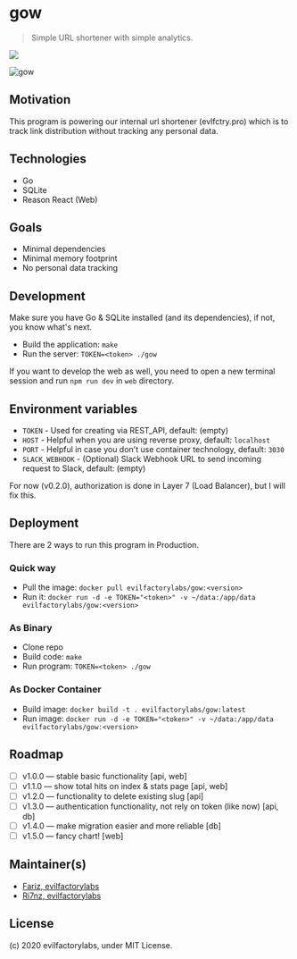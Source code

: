 # gow

> Simple URL shortener with simple analytics.

<a href="https://hub.docker.com/r/evilfactorylabs/gow/builds">
  <img src="https://img.shields.io/docker/cloud/build/evilfactorylabs/gow" />
<a/>

![gow](https://i.imgur.com/cCgbJm2.png)

## Motivation

This program is powering our internal url shortener (evlfctry.pro) which is to
track link distribution without tracking any personal data.

## Technologies

- Go
- SQLite
- Reason React (Web)

## Goals

- Minimal dependencies
- Minimal memory footprint
- No personal data tracking

## Development

Make sure you have Go & SQLite installed (and its dependencies), if not, you know what's next.

- Build the application: `make`
- Run the server: `TOKEN=<token> ./gow`

If you want to develop the web as well, you need to open a new terminal session and
run `npm run dev` in `web` directory.

## Environment variables

- `TOKEN` - Used for creating via REST_API, default: (empty)
- `HOST` - Helpful when you are using reverse proxy, default: `localhost`
- `PORT` - Helpful in case you don't use container technology, default: `3030`
- `SLACK_WEBHOOK` - (Optional) Slack Webhook URL to send incoming request to Slack, default: (empty)

For now (v0.2.0), authorization is done in Layer 7 (Load Balancer), but I will fix this.

## Deployment

There are 2 ways to run this program in Production.

### Quick way

- Pull the image: `docker pull evilfactorylabs/gow:<version>`
- Run it: `docker run -d -e TOKEN="<token>" -v ~/data:/app/data evilfactorylabs/gow:<version>`

### As Binary

- Clone repo
- Build code: `make`
- Run program: `TOKEN=<token> ./gow`

### As Docker Container

- Build image: `docker build -t . evilfactorylabs/gow:latest`
- Run image: `docker run -d -e TOKEN="<token>" -v ~/data:/app/data evilfactorylabs/gow:<version>`

## Roadmap

- [ ] v1.0.0 — stable basic functionality [api, web]
- [ ] v1.1.0 — show total hits on index & stats page [api, web]
- [ ] v1.2.0 — functionality to delete existing slug [api]
- [ ] v1.3.0 — authentication functionality, not rely on token (like now) [api, db]
- [ ] v1.4.0 — make migration easier and more reliable [db]
- [ ] v1.5.0 — fancy chart! [web]

## Maintainer(s)

- [Fariz, evilfactorylabs](mailto:fariz@evilfactory.id)
- [Ri7nz, evilfactorylabs](https://twitter.com/ri7nz)

## License

(c) 2020 evilfactorylabs, under MIT License.
